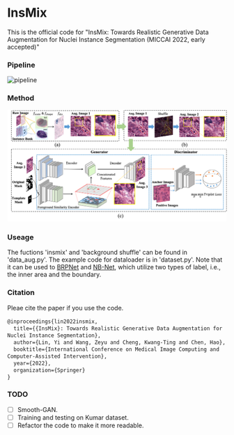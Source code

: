 # InsMix

<!-- [[paper](https://arxiv.org/abs/1905.06696).] -->

This is the official code for "InsMix: Towards Realistic Generative Data Augmentation for Nuclei Instance Segmentation (MICCAI 2022, early accepted)"

### Pipeline
![pipeline](figs/insmix1.png)

### Method
![method](figs/insmix2.png)

### Useage
The fuctions 'insmix' and 'background shuffle' can be found in 'data_aug.py'.
The example code for dataloader is in 'dataset.py'. Note that it can be used to [BRPNet](https://github.com/csccsccsccsc/brpnet) and [NB-Net](https://github.com/easycui/nuclei_segmentation), which utilize two types of label, i.e., the inner area and the boundary.

### Citation
Pleae cite the paper if you use the code.
```
@inproceedings{lin2022insmix,
  title={{InsMix}: Towards Realistic Generative Data Augmentation for Nuclei Instance Segmentation},
  author={Lin, Yi and Wang, Zeyu and Cheng, Kwang-Ting and Chen, Hao},
  booktitle={International Conference on Medical Image Computing and Computer-Assisted Intervention},
  year={2022},
  organization={Springer}
}
```
### TODO
- [ ] Smooth-GAN.
- [ ] Training and testing on Kumar dataset.
- [ ] Refactor the code to make it more readable.
